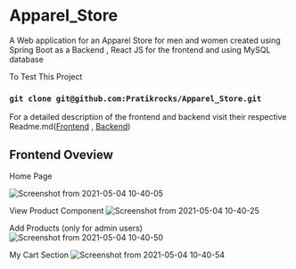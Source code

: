 # Apparel_Store
A Web application for an Apparel Store for men and women created using Spring Boot as a Backend , React JS for the frontend and using MySQL database

To Test This Project

### `git clone git@github.com:Pratikrocks/Apparel_Store.git`

For a detailed description of the frontend and backend visit their respective Readme.md([Frontend](apparel_frontend/README.md) , [Backend](apparel_backend/README.md))

## Frontend Oveview

Home Page

![Screenshot from 2021-05-04 10-40-05](https://user-images.githubusercontent.com/44219625/116963031-5a647580-acc5-11eb-84ce-7efc4b80dc11.png)

View Product Component
![Screenshot from 2021-05-04 10-40-25](https://user-images.githubusercontent.com/44219625/116963116-8ed83180-acc5-11eb-851a-39b44a8bb6e7.png)


Add Products (only for admin users)
![Screenshot from 2021-05-04 10-40-50](https://user-images.githubusercontent.com/44219625/116963167-aca59680-acc5-11eb-95c9-3075858527a0.png)

My Cart Section
![Screenshot from 2021-05-04 10-40-54](https://user-images.githubusercontent.com/44219625/116963250-f7bfa980-acc5-11eb-8daf-16a4ef7cee12.png)
